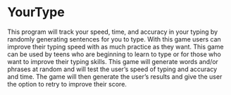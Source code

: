 # YourType
This program will track your speed, time, and accuracy in your typing by randomly generating sentences for you to type. 
With this game users can improve their typing speed with as much practice as they want. This game can be used by teens who are beginning to learn to type or for those who want to improve their typing skills. This game will generate words and/or phrases at random and will test the user’s speed of typing and accuracy and time. The game will then generate the user’s results and give the user the option to retry to improve their score. 
